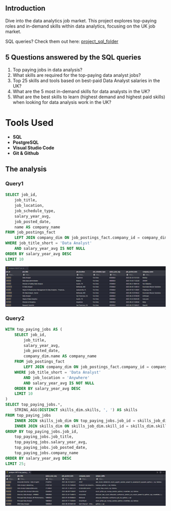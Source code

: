 ## Introduction

Dive into the data analytics job market. This project explores top-paying roles and in-demand skills within data analytics, focusing on the UK job market.

SQL queries? Check them out here: [project_sql_folder](/project_sql/)

## 5 Questions answered by the SQL queries

1. Top paying jobs in data analysis?
3. What skills are required for the top-paying data analyst jobs?
3. Top 25 skills and tools based on best-paid Data Analyst salaries in the UK?
4. What are the 5 most in-demand skills for data analysts in the UK?
5. What are the best skills to learn (highest demand and highest paid skills) when looking for data analysis work in the UK?

# Tools Used

- **SQL**
- **PostgreSQL**
- **Visual Studio Code**
- **Git & Github**

## The analysis

### Query1

```SQL
SELECT job_id,
    job_title,
    job_location,
    job_schedule_type,
    salary_year_avg,
    job_posted_date,
    name AS company_name
FROM job_postings_fact
    LEFT JOIN company_dim ON job_postings_fact.company_id = company_dim.company_id
WHERE job_title_short = 'Data Analyst'
    AND salary_year_avg IS NOT NULL
ORDER BY salary_year_avg DESC
LIMIT 10
```

![Analysis](<project_sql/analysis_assets/Screenshot 2024-03-18 154857.png>)

### Query2

```SQL
WITH top_paying_jobs AS (
    SELECT job_id,
        job_title,
        salary_year_avg,
        job_posted_date,
        company_dim.name AS company_name
    FROM job_postings_fact
        LEFT JOIN company_dim ON job_postings_fact.company_id = company_dim.company_id
    WHERE job_title_short = 'Data Analyst'
        AND job_location = 'Anywhere'
        AND salary_year_avg IS NOT NULL
    ORDER BY salary_year_avg DESC
    LIMIT 10
)
SELECT top_paying_jobs.*,
    STRING_AGG(DISTINCT skills_dim.skills, ', ') AS skills
FROM top_paying_jobs
    INNER JOIN skills_job_dim ON top_paying_jobs.job_id = skills_job_dim.job_id
    INNER JOIN skills_dim ON skills_job_dim.skill_id = skills_dim.skill_id
GROUP BY top_paying_jobs.job_id,
    top_paying_jobs.job_title,
    top_paying_jobs.salary_year_avg,
    top_paying_jobs.job_posted_date,
    top_paying_jobs.company_name
ORDER BY salary_year_avg DESC
LIMIT 25;
```
![Analysis](<project_sql/analysis_assets/Screenshot 2024-03-18 154435.png>)


